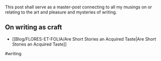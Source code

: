 This post shall serve as a master-post connecting to all my musings on or relating to the art and pleasure and mysteries of writing.

## On writing as craft
- [[Blog/FLORES-ET-FOLIA/Are Short Stories an Acquired Taste|Are Short Stories an Acquired Taste]]

#writing 

